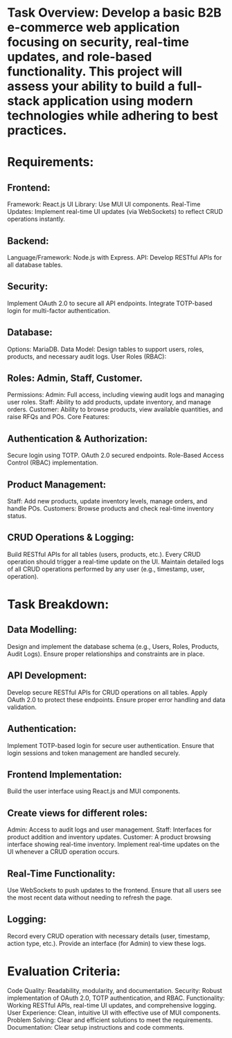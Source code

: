 # Task Overview: Develop a basic B2B e-commerce web application focusing on security, real-time updates, and role-based functionality. This project will assess your ability to build a full-stack application using modern technologies while adhering to best practices.

# Requirements:

## Frontend:

Framework: React.js
UI Library: Use MUI UI components.
Real-Time Updates: Implement real-time UI updates (via WebSockets) to reflect CRUD operations instantly.

## Backend:

Language/Framework: Node.js with Express.
API: Develop RESTful APIs for all database tables.

## Security:

Implement OAuth 2.0 to secure all API endpoints.
Integrate TOTP-based login for multi-factor authentication.

## Database:

Options: MariaDB.
Data Model: Design tables to support users, roles, products, and necessary audit logs.
User Roles (RBAC):

## Roles: Admin, Staff, Customer.

Permissions:
Admin: Full access, including viewing audit logs and managing user roles.
Staff: Ability to add products, update inventory, and manage orders.
Customer: Ability to browse products, view available quantities, and raise RFQs and POs.
Core Features:

## Authentication & Authorization:

Secure login using TOTP.
OAuth 2.0 secured endpoints.
Role-Based Access Control (RBAC) implementation.

## Product Management:

Staff: Add new products, update inventory levels, manage orders, and handle POs.
Customers: Browse products and check real-time inventory status.

## CRUD Operations & Logging:

Build RESTful APIs for all tables (users, products, etc.).
Every CRUD operation should trigger a real-time update on the UI.
Maintain detailed logs of all CRUD operations performed by any user (e.g., timestamp, user, operation).

# Task Breakdown:

## Data Modelling:

Design and implement the database schema (e.g., Users, Roles, Products, Audit Logs).
Ensure proper relationships and constraints are in place.

## API Development:

Develop secure RESTful APIs for CRUD operations on all tables.
Apply OAuth 2.0 to protect these endpoints.
Ensure proper error handling and data validation.

## Authentication:

Implement TOTP-based login for secure user authentication.
Ensure that login sessions and token management are handled securely.

## Frontend Implementation:

Build the user interface using React.js and MUI components.

## Create views for different roles:

Admin: Access to audit logs and user management.
Staff: Interfaces for product addition and inventory updates.
Customer: A product browsing interface showing real-time inventory.
Implement real-time updates on the UI whenever a CRUD operation occurs.

## Real-Time Functionality:

Use WebSockets to push updates to the frontend.
Ensure that all users see the most recent data without needing to refresh the page.

## Logging:

Record every CRUD operation with necessary details (user, timestamp, action type, etc.).
Provide an interface (for Admin) to view these logs.

# Evaluation Criteria:

Code Quality: Readability, modularity, and documentation.
Security: Robust implementation of OAuth 2.0, TOTP authentication, and RBAC.
Functionality: Working RESTful APIs, real-time UI updates, and comprehensive logging.
User Experience: Clean, intuitive UI with effective use of MUI components.
Problem Solving: Clear and efficient solutions to meet the requirements.
Documentation: Clear setup instructions and code comments.
